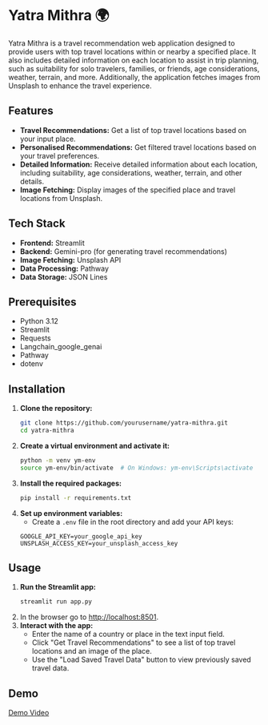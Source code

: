 # Yatra Mithra 🌍

Yatra Mithra is a travel recommendation web application designed to provide users with top travel locations within or nearby a specified place. It also includes detailed information on each location to assist in trip planning, such as suitability for solo travelers, families, or friends, age considerations, weather, terrain, and more. Additionally, the application fetches images from Unsplash to enhance the travel experience.


## Features

- **Travel Recommendations:** Get a list of top travel locations based on your input place.
- **Personalised Recommendations:** Get filtered travel locations based on your travel preferences.
- **Detailed Information:** Receive detailed information about each location, including suitability, age considerations, weather, terrain, and other details.
- **Image Fetching:** Display images of the specified place and travel locations from Unsplash.
<!-- - **Save and Load Data:** Save travel data to a JSON Lines file and load previously saved data. -->


## Tech Stack

- **Frontend:** Streamlit
- **Backend:** Gemini-pro (for generating travel recommendations)
- **Image Fetching:** Unsplash API
- **Data Processing:** Pathway
- **Data Storage:** JSON Lines


## Prerequisites

- Python 3.12
- Streamlit
- Requests
- Langchain_google_genai
- Pathway
- dotenv


## Installation

1. **Clone the repository:**
    ```sh
    git clone https://github.com/yourusername/yatra-mithra.git
    cd yatra-mithra
    ```
2. **Create a virtual environment and activate it:**
    ```sh
    python -m venv ym-env
    source ym-env/bin/activate  # On Windows: ym-env\Scripts\activate
    ```
3. **Install the required packages:**
    ```sh
    pip install -r requirements.txt
    ```
4. **Set up environment variables:**
    - Create a `.env` file in the root directory and add your API keys:
    ```env
    GOOGLE_API_KEY=your_google_api_key
    UNSPLASH_ACCESS_KEY=your_unsplash_access_key
    ```


## Usage

1. **Run the Streamlit app:**
    ```sh
    streamlit run app.py
    ```
2. In the browser go to [http://localhost:8501](http://localhost:8501).
3. **Interact with the app:**
    - Enter the name of a country or place in the text input field.
    - Click "Get Travel Recommendations" to see a list of top travel locations and an image of the place.
    - Use the "Load Saved Travel Data" button to view previously saved travel data.


## Demo

<!-- ![Demo Image](/snips/home.png)
![Demo Image](/snips/hero_img.png)
![Demo Image](/snips/content.png) -->
[Demo Video](/snips/demo.webm)


<!-- ## Future Improvements

- **Enhanced Recommendations:** Integrate more detailed and personalized travel recommendations.
- **User Reviews:** Allow users to submit and view reviews for travel locations.
- **Interactive Maps:** Integrate interactive maps to visualize travel locations.
- **Additional APIs:** Incorporate more APIs for additional data sources and features.
- **Multi-language Support:** Add support for multiple languages to cater to a global audience. -->